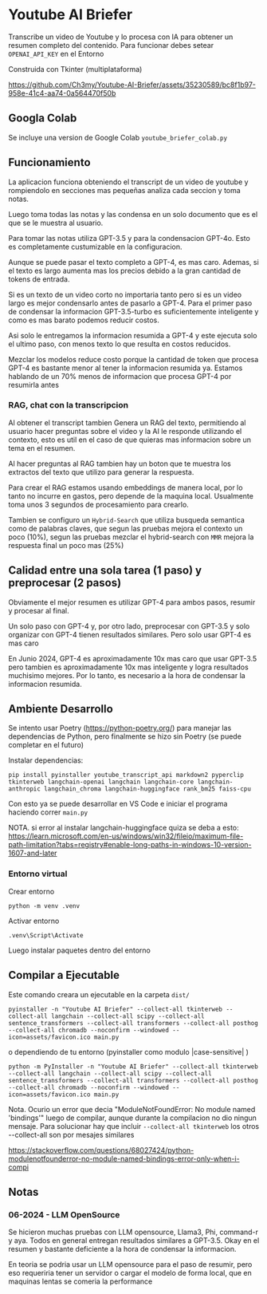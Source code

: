 # Youtube AI Briefer #

Transcribe un video de Youtube y lo procesa con IA para obtener un resumen completo del contenido. Para funcionar debes setear `OPENAI_API_KEY` en el Entorno

Construida con Tkinter (multiplataforma)

https://github.com/Ch3my/Youtube-AI-Briefer/assets/35230589/bc8f1b97-958e-41c4-aa74-0a564470f50b

## Googla Colab ##

Se incluye una version de Google Colab `youtube_briefer_colab.py`

## Funcionamiento ##

La aplicacion funciona obteniendo el transcript de un video de youtube y rompiendolo en secciones mas pequeñas analiza cada seccion y toma notas.

Luego toma todas las notas y las condensa en un solo documento que es el que se le muestra al usuario.

Para tomar las notas utiliza GPT-3.5 y para la condensacion GPT-4o. Esto es completamente custumizable en la configuracion.

Aunque se puede pasar el texto completo a GPT-4, es mas caro. Ademas, si el texto es largo aumenta mas los precios debido a la gran cantidad de tokens de entrada.

Si es un texto de un video corto no importaria tanto pero si es un video largo es mejor condensarlo antes de pasarlo a GPT-4. Para el primer paso de condensar la informacion GPT-3.5-turbo es suficientemente inteligente y como es mas barato podemos reducir costos.

Asi solo le entregamos la informacion resumida a GPT-4 y este ejecuta solo el ultimo paso, con menos texto lo que resulta en costos reducidos.

Mezclar los modelos reduce costo porque la cantidad de token que procesa GPT-4 es bastante menor al tener la informacion resumida ya. Estamos hablando de un 70% menos de informacion que procesa GPT-4 por resumirla antes

### RAG, chat con la transcripcion ###
Al obtener el transcript tambien Genera un RAG del texto, permitiendo al usuario hacer preguntas sobre el video y la AI le responde utilizando el contexto, esto es util en el caso de que quieras mas informacion sobre un tema en el resumen.

Al hacer preguntas al RAG tambien hay un boton que te muestra los extractos del texto que utilizo para generar la respuesta.

Para crear el RAG estamos usando embeddings de manera local, por lo tanto no incurre en gastos, pero depende de la maquina local. Usualmente toma unos 3 segundos de procesamiento para crearlo.

Tambien se configuro un `Hybrid-Search` que utiliza busqueda semantica como de palabras claves, que segun las pruebas mejora el contexto un poco (10%), segun las pruebas mezclar el hybrid-search con `MMR` mejora la respuesta final un poco mas (25%)

## Calidad entre una sola tarea (1 paso) y preprocesar (2 pasos) ##

Obviamente el mejor resumen es utilizar GPT-4 para ambos pasos, resumir y procesar al final.

Un solo paso con GPT-4 y, por otro lado, preprocesar con GPT-3.5 y solo organizar con GPT-4 tienen resultados similares. Pero solo usar GPT-4 es mas caro

En Junio 2024, GPT-4 es aproximadamente 10x mas caro que usar GPT-3.5 pero tambien es aproximadamente 10x mas inteligente y logra resultados muchisimo mejores. Por lo tanto, es necesario a la hora de condensar la informacion resumida.

## Ambiente Desarrollo  ##

Se intento usar Poetry (https://python-poetry.org/) para manejar las dependencias de Python, pero finalmente se hizo sin Poetry (se puede completar en el futuro)

Instalar dependencias:

``` 
pip install pyinstaller youtube_transcript_api markdown2 pyperclip tkinterweb langchain-openai langchain langchain-core langchain-anthropic langchain_chroma langchain-huggingface rank_bm25 faiss-cpu
```

Con esto ya se puede desarrollar en VS Code e iniciar el programa haciendo correr `main.py`

NOTA. si error al instalar langchain-huggingface quiza se deba a esto: https://learn.microsoft.com/en-us/windows/win32/fileio/maximum-file-path-limitation?tabs=registry#enable-long-paths-in-windows-10-version-1607-and-later

### Entorno virtual ###

Crear entorno

`python -m venv .venv`

Activar entorno

`.venv\Script\Activate`

Luego instalar paquetes dentro del entorno

## Compilar a Ejecutable ##

Este comando creara un ejecutable en la carpeta `dist/`

```
pyinstaller -n "Youtube AI Briefer" --collect-all tkinterweb --collect-all langchain --collect-all scipy --collect-all sentence_transformers --collect-all transformers --collect-all posthog --collect-all chromadb --noconfirm --windowed --icon=assets/favicon.ico main.py
```

o dependiendo de tu entorno (pyinstaller como modulo |case-sensitive| )

```
python -m PyInstaller -n "Youtube AI Briefer" --collect-all tkinterweb --collect-all langchain --collect-all scipy --collect-all sentence_transformers --collect-all transformers --collect-all posthog --collect-all chromadb --noconfirm --windowed --icon=assets/favicon.ico main.py
```

Nota. Ocurio un error que decia "ModuleNotFoundError: No module named 'bindings'" luego de compilar, aunque durante la compilacion no dio ningun mensaje. Para solucionar hay que incluir `--collect-all tkinterweb` los otros --collect-all son por mesajes similares

https://stackoverflow.com/questions/68027424/python-modulenotfounderror-no-module-named-bindings-error-only-when-i-compi

## Notas ##

### 06-2024 - LLM OpenSource ###
Se hicieron muchas pruebas con LLM opensource, Llama3, Phi, command-r y aya. Todos en general entregan resultados similares a GPT-3.5. Okay en el resumen y bastante deficiente a la hora de condensar la informacion.

En teoria se podria usar un LLM opensource para el paso de resumir, pero eso requeriria tener un servidor o cargar el modelo de forma local, que en maquinas lentas se comeria la performance
